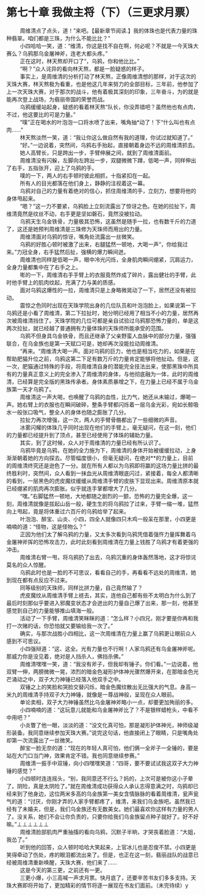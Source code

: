 <h1>第七十章 我做主将（下）（三更求月票）</h1>
<div id="content">&nbsp&nbsp&nbsp&nbsp&nbsp&nbsp&nbsp&nbsp
 周维清点了点头，道！”来吧。【最新章节阅读.】我的体珠也是代表力量的珠种翡翠。咱们都是三珠，为什么不能比比？”
 <br/>&nbsp&nbsp&nbsp&nbsp&nbsp&nbsp&nbsp&nbsp
 小四哈哈一笑，道：“维清，你这是找不自在啊，何必呢？不就是一今天珠大赛么？乌鸦那乌金屠神斧，连老大都头疼。”
 <br/>&nbsp&nbsp&nbsp&nbsp&nbsp&nbsp&nbsp&nbsp
 正在这时，林天熬却开口了“，乌鸦，你和他比比。”
 <br/>&nbsp&nbsp&nbsp&nbsp&nbsp&nbsp&nbsp&nbsp
 “啊？”众人诧异的看向林天熬，都是一脸疑惑的样子。
 <br/>&nbsp&nbsp&nbsp&nbsp&nbsp&nbsp&nbsp&nbsp
 事实上，是周维清的分析打动了林天熬，正像周维清想的那样，对于这次的天珠大赛，林天熬极为看重，也是他这几年来努力的全部目标，三年前，他参加了上一次天珠大赛，对于那次的战斗，他有着极其深刻的印象，三年奋斗，为的就是能再次登上战场，为翡丽帝国的荣誉而战。
 <br/>&nbsp&nbsp&nbsp&nbsp&nbsp&nbsp&nbsp&nbsp
 乌鸦缓缓站起身，疑惑的看着林天熬“队长，你没弄错吧？虽然他也有点肉，不过，他这要比的可是力量。”
 <br/>&nbsp&nbsp&nbsp&nbsp&nbsp&nbsp&nbsp&nbsp
 “噗”正在喝水的叶泡泡一口将水喷了出来，嘴角抽*动了！下“什么叫也有点肉……”
 <br/>&nbsp&nbsp&nbsp&nbsp&nbsp&nbsp&nbsp&nbsp
 林天熬淡然一笑，道：“我让你这么做自然有我的道理，你试过就知道了。”
 <br/>&nbsp&nbsp&nbsp&nbsp&nbsp&nbsp&nbsp&nbsp
 “好。”一边说着，突然间，乌鸦右手抬起，直接朝着身边不远的周维清抓去。
 <br/>&nbsp&nbsp&nbsp&nbsp&nbsp&nbsp&nbsp&nbsp
 她人高臂长，只是跨出一步，手臂伸展之间，就到了周维清面前。
 <br/>&nbsp&nbsp&nbsp&nbsp&nbsp&nbsp&nbsp&nbsp
 周维清没有闪躲，左脚向左跨出一步，双腿微微下蹲，低喝一声，同样伸出了右手，五指张开，迎上了乌鸦的手。
 <br/>&nbsp&nbsp&nbsp&nbsp&nbsp&nbsp&nbsp&nbsp
 噗的一下，两人的右手顿时彼此相抓，十指紧扣在一起。
 <br/>&nbsp&nbsp&nbsp&nbsp&nbsp&nbsp&nbsp&nbsp
 所有人的目光都落在他们身上，静静的注视着这一幕。
 <br/>&nbsp&nbsp&nbsp&nbsp&nbsp&nbsp&nbsp&nbsp
 乌鸦对自己的力量有着绝对的信心，抓住周维清的手，立刻力，想要将他的身体甩起来。
 <br/>&nbsp&nbsp&nbsp&nbsp&nbsp&nbsp&nbsp&nbsp
 “嗯？”这一力不要紧，乌鸦脸上立刻流露出了惊讶之色。在她的拉扯下，周维清竟然是纹丝不动，右手更是坚如磐石，竟然没被拉动。
 <br/>&nbsp&nbsp&nbsp&nbsp&nbsp&nbsp&nbsp&nbsp
 乌鸦天生乌金铁骨，力量极其恐怖，这虽然是随手一拉，也有数千斤的力道了，这还是她预判周维清是三珠修为天珠师而用出的力量。
 <br/>&nbsp&nbsp&nbsp&nbsp&nbsp&nbsp&nbsp&nbsp
 周维清面对乌鸦的惊讶，嘴角处流露出一丝微笑。
 <br/>&nbsp&nbsp&nbsp&nbsp&nbsp&nbsp&nbsp&nbsp
 乌鸦的好胜心顿时被激了出来，右腿猛然一顿地，大喝一声“，你给我过来。”力冠全身，右手猛然后扯，强横的爆力瞬间迸。
 <br/>&nbsp&nbsp&nbsp&nbsp&nbsp&nbsp&nbsp&nbsp
 周维清也同样是低喝一声，眼中冷光闪烁，全身肌肉瞬间绷紧，沉肩运力，全身力量都集中在了右手之上。
 <br/>&nbsp&nbsp&nbsp&nbsp&nbsp&nbsp&nbsp&nbsp
 嘭的一下，周维清右手手臂上的衣服竟然炸成了碎片，露出健壮的手臂，此时他手臂上的肌肉纹起，充满了力与美的质感。
 <br/>&nbsp&nbsp&nbsp&nbsp&nbsp&nbsp&nbsp&nbsp
 面对乌鸦这爆性的一拉，周维清只是上身略微晃动了一下，居然还没有被拉动。
 <br/>&nbsp&nbsp&nbsp&nbsp&nbsp&nbsp&nbsp&nbsp
 震惊之色同时出现在天珠学院出身的几位队员和叶泡泡脸上，如果说第一下乌鸦还是小看了周维清，第二下拉扯时，她分明已经用了相当不小的力量，居然再次被周维清挡住了。天珠学院的几位可都是亲自试验过乌鸦那恐怖力量的，单是这两次拉扯，就已经越了普通拥有力量体珠的天珠师所能承受的范围。
 <br/>&nbsp&nbsp&nbsp&nbsp&nbsp&nbsp&nbsp&nbsp
 乌鸦不但身具乌金铁骨，而且还继承了父亲野蛮人血脉中的部分力量，强强联合，在乌金族也是第一天赋口可是，她却再次没能拉动周维清。
 <br/>&nbsp&nbsp&nbsp&nbsp&nbsp&nbsp&nbsp&nbsp
 “再来。“周维清大喝一声。面对乌鸦的巨力，他也是相当吃力的，如果是在帮助肥猫升位之前，乌鸦这第二下足有数万斤的力量肯定能够将他扯动。但是，这一次，肥猫通过特殊的手段，将周维清自身的潜能完全技法出来，使那黑珠中所具有的力量真正意义上的完全渗入了周维清的身体，与他彻底融为一体，此时的周维清，已经算是完全版的黑珠传承者。身体素质暴增之下，在力量上已经不属于乌金族第一天才乌鸦了。
 <br/>&nbsp&nbsp&nbsp&nbsp&nbsp&nbsp&nbsp&nbsp
 周维清这一声大喝，也唤醒了乌鸦的血性，比力气，她还从未输过，爆喝一声。她右臂上的衣服也在瞬间破碎，整条手臂都闪烁着一层乌金光彩，宛如长鲸吸水一般张口吸气，整全人的身体也随之膨胀了几分。
 <br/>&nbsp&nbsp&nbsp&nbsp&nbsp&nbsp&nbsp&nbsp
 拉扯力再次增强，这一次，两人的手臂骨骼都出了一些细微的声音。
 <br/>&nbsp&nbsp&nbsp&nbsp&nbsp&nbsp&nbsp&nbsp
 冰雾闪耀的体珠几乎同时出现在他们的手臂上，毫无疑问，在这一刻，他们的力量都已经提升到了顶点，甚至已经使用了体珠的辅助力量。
 <br/>&nbsp&nbsp&nbsp&nbsp&nbsp&nbsp&nbsp&nbsp
 其实，到了这时候，众人对于周维清的力量已经有所认识了。
 <br/>&nbsp&nbsp&nbsp&nbsp&nbsp&nbsp&nbsp&nbsp
 乌鸦毕竟是乌鸦，在她的全力施为下，周维清的身体开始被缓缓拉动，上身渐渐朝着她的方向探去。尽管幅度很小，但毫无疑问，在绝对**的力量上，目前的周维清终究还是逊色了一分。就在所有人都以为乌鸦即将赢的这场力量比拼的最终胜利时，突然间，众人看到一抹血光从周维清眼底闪过，紧接着，每全人都清晰的看到，一层黑色的虎皮魔纹缓缓从周维清手臂的皮肤下显现出来。周维清原本就已经绷紧的肌肉再次膨胀。似乎就连手掌都增大了几分。
 <br/>&nbsp&nbsp&nbsp&nbsp&nbsp&nbsp&nbsp&nbsp
 “嘿。”右脚猛然一顿地，大地都随之剧烈的一颤，恐怖的力量完全爆，这一刻，周维清就像是拔起山岳一般，硬生生的将乌鸦拉了过来，手臂一缩一堆，猛然向上甩起，竟是将体重过六百斤的乌鸦给举了起来。
 <br/>&nbsp&nbsp&nbsp&nbsp&nbsp&nbsp&nbsp&nbsp
 叶泡泡、醉宝、山炎、小四，四全人就像四只木鸡一般呆在那里，小四更是喃喃的道：“怪物，这是怪物么？”
 <br/>&nbsp&nbsp&nbsp&nbsp&nbsp&nbsp&nbsp&nbsp
 正因为他们太了解乌鸦的力量，又太多次看到乌鸦凭借着强忤力量挥舞着乌金屠神斧挥的恐怖攻击力，此时此刻看到周维清在力量上钱胜了乌鸦才有着更强的冲击。
 <br/>&nbsp&nbsp&nbsp&nbsp&nbsp&nbsp&nbsp&nbsp
 周维清右臂一甩，将乌鸦扔了出去，乌鸦沉重的身体轰然落地，这才将惊诧莫名的众人惊醒。
 <br/>&nbsp&nbsp&nbsp&nbsp&nbsp&nbsp&nbsp&nbsp
 乌鸦此时也是一脸的不可思议，看看自己的手，再看看不远处的周维清，她到现在都有点反应不过来。
 <br/>&nbsp&nbsp&nbsp&nbsp&nbsp&nbsp&nbsp&nbsp
 同等级别的天珠师，同样比拼力量，自己竟然输了？
 <br/>&nbsp&nbsp&nbsp&nbsp&nbsp&nbsp&nbsp&nbsp
 虎皮魔纹从周维清手臂上裢去，其实，连他自己都有些不太明白为什么到了最后时刻那似乎要进入邪魔变状态才会迸出的力量自己爆了出来，那一刻，他甚至感觉到自己的力量能够推山填海一般。
 <br/>&nbsp&nbsp&nbsp&nbsp&nbsp&nbsp&nbsp&nbsp
 活动了一下手臂，周维清笑眯眯的道：“怎么样？小四兄，刚才要是你再和我打一次赌的话，你恐怕就又要输给我一次了。”
 <br/>&nbsp&nbsp&nbsp&nbsp&nbsp&nbsp&nbsp&nbsp
 确实，与那次战胜小四相比，这一次周维清在力量上赢了乌鸦更让眼前众人感到不可思议。
 <br/>&nbsp&nbsp&nbsp&nbsp&nbsp&nbsp&nbsp&nbsp
 小四强辩道：“这、这全。光有力量也不行啊！人家乌鸦还有乌金屠神斧呢。那威力你是没见着，绝对是人挡杀人，佛挡杀佛。”
 <br/>&nbsp&nbsp&nbsp&nbsp&nbsp&nbsp&nbsp&nbsp
 周维清嘿嘿一笑，道：“我没有斧子，但我却有锤子。你们看。”一边说着，他双臂一伸，两膀微微一晃，浓烈的暗金色凝形护体神光骤然爆开来，在那暗金色光芒涌动之中，双子大力神锤已经落入他双手之中。
 <br/>&nbsp&nbsp&nbsp&nbsp&nbsp&nbsp&nbsp&nbsp
 双锤之上的笑脸和哭脸交替闪烁，暗金色魔纹散出无比强大的气息。身高一米九的周维清手持双子大力神锤，就像是一尊战神般，呈现在众人眼前。
 <br/>&nbsp&nbsp&nbsp&nbsp&nbsp&nbsp&nbsp&nbsp
 单论卖相，双子大力神锤虽然比乌金屠神斧略小一点，却要更加殉丽的多。
 <br/>&nbsp&nbsp&nbsp&nbsp&nbsp&nbsp&nbsp&nbsp
 小四喃喃的道：“这玩意儿就能和乌金屠神斧比了？不是银样蜡枪头，中看不中用吧？”
 <br/>&nbsp&nbsp&nbsp&nbsp&nbsp&nbsp&nbsp&nbsp
 小炎瞥了他一眼，淡淡的道：“没文化真可怕，那是凝形护体神光，神师级凝形装备。我同意继续参加天珠大赛。”说完这句话，他直接闭上了眼睛，只是嘴角处却第一次流露出了一丝微笑。
 <br/>&nbsp&nbsp&nbsp&nbsp&nbsp&nbsp&nbsp&nbsp
 醉宝一脸无奈的道：“现在的年轻人真可怕，他们俩一全斧子一全锤的，要是站在大门口当门神，效果肯定不错。我也同意继续参赛。”
 <br/>&nbsp&nbsp&nbsp&nbsp&nbsp&nbsp&nbsp&nbsp
 周维清一振手中双锤，向小四嘿嘿笑道：“四哥，要不要试试我这双子大力神锤的感觉？”
 <br/>&nbsp&nbsp&nbsp&nbsp&nbsp&nbsp&nbsp&nbsp
 小四顿时连连摇头，“别，我同意还不行么？妈的，上次可是被你这小子晕了。阴险，真是太阴险了。”就在周维清成功获得众人承认志得意满之时，乌鸦却已经来到了他身边，这位两米多高的乌金族第一美女含情脉脉的看着周维清，瓮声瓮气的道：“讨厌，你刚才弄的人家手臂都疼了，维清，来我们乌金族吧。虽然我已经有了未婚夫，但是，我们乌金族还有无数美女。她们最喜欢你这样有力量的男人了。没关系，她们不会让你负责的，只要你给我们乌金族留点种子就好了。好不好嘛。”⊥⊥⊥⊥⊥⊥
 <br/>&nbsp&nbsp&nbsp&nbsp&nbsp&nbsp&nbsp&nbsp
 周维清脸部肌肉严重抽搐的看向乌鸦，沉默子半晌，才哭丧着脸道：“大姐，我怂了。”
 <br/>&nbsp&nbsp&nbsp&nbsp&nbsp&nbsp&nbsp&nbsp
 听到他的回答，众人顿时哈哈大笑起来，上官冰儿也是忍俊不禁。小四更是笑得牵动了伤处，疼的眼泪都流出来了。但是，也正在这一刻，翡丽战队的战意已经被周维清重新唤醒，天珠大赛，他们来了……
 <br/>&nbsp&nbsp&nbsp&nbsp&nbsp&nbsp&nbsp&nbsp
 这是今天的第三更，之前还有一更。
 <br/>&nbsp&nbsp&nbsp&nbsp&nbsp&nbsp&nbsp&nbsp
 三更小爆，小三高喊一声求月票。快月底了，还要辛苦书友们多多支持。天珠大赛即将开始了，更加精彩的情节将逐一展现在书友们面前。（未完待续）y
 <br/>&nbsp&nbsp&nbsp&nbsp&nbsp&nbsp&nbsp&nbsp
 <br/>&nbsp&nbsp&nbsp&nbsp&nbsp&nbsp&nbsp&nbsp
</div>
